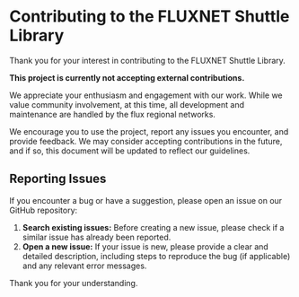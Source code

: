 # Contributing to the FLUXNET Shuttle Library

Thank you for your interest in contributing to the FLUXNET Shuttle Library.

**This project is currently not accepting external contributions.**

We appreciate your enthusiasm and engagement with our work. While we value community involvement, at this time, all development and maintenance are handled by the flux regional networks.

We encourage you to use the project, report any issues you encounter, and provide feedback. We may consider accepting contributions in the future, and if so, this document will be updated to reflect our guidelines.


## Reporting Issues

If you encounter a bug or have a suggestion, please open an issue on our GitHub repository:

1.  **Search existing issues:** Before creating a new issue, please check if a similar issue has already been reported.
2.  **Open a new issue:** If your issue is new, please provide a clear and detailed description, including steps to reproduce the bug (if applicable) and any relevant error messages.

Thank you for your understanding.

